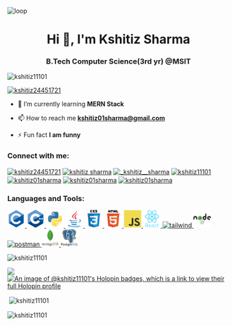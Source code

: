 ![loop](https://github.com/kshitiz11101/kshitiz11101/assets/110187324/7dcf3766-0a8e-4375-a14d-90783fa4ca2d)
<h1 align="center">Hi 👋, I'm Kshitiz Sharma</h1>
<h3 align="center">B.Tech Computer Science(3rd yr) @MSIT</h3>
<!-- <img align="right" alt="Coding width="200"                                 src="https://in.images.search.yahoo.com/images/view;_ylt=AwrKBPvII1BjgSQxZd69HAx.;_ylu=c2VjA3NyBHNsawNpbWcEb2lkAzMyNDljMWZiNWJlMmFkNWI1YjdhZDFkNmY4MzYyMjI1BGdwb3MDMjkEaXQDYmluZw--?back=https%3A%2F%2Fin.images.search.yahoo.com%2Fsearch%2Fimages%3Fp%3Danimated%2Bcoding%2Bimage%26type%3DE211IN826G0%26fr%3Dmcafee%26fr2%3Dpiv-web%26tab%3Dorganic%26ri%3D29&w=800&h=600&imgurl=www.iihglobal.com%2Fwp-content%2Fuploads%2F2019%2F02%2Fdcsad.gif&rurl=https%3A%2F%2Fwww.iihglobal.com%2Fblog%2Fpython-developer-should-know%2F&size=213.0KB&p=animated+coding+image&oid=3249c1fb5be2ad5b5b7ad1d6f8362225&fr2=piv-web&fr=mcafee&tt=Seven+Things+You+Should+Know+About+Python+Developer&b=0&ni=21&no=29&ts=&tab=organic&sigr=BXvml5K.nfdl&sigb=eOLBF7mbMDfR&sigi=fQ0FBDZBTt3p&sigt=PHt3Z9uGdrx.&.crumb=Tdw/h2H6IUS&fr=mcafee&fr2=piv-web&type=E211IN826G0" -->

<p align="left"> <img src="https://komarev.com/ghpvc/?username=kshitiz11101&label=Profile%20views&color=0e75b6&style=flat" alt="kshitiz11101" /> </p>

<p align="left"> <a href="https://twitter.com/kshitiz24451721" target="blank"><img src="https://img.shields.io/twitter/follow/kshitiz24451721?logo=twitter&style=for-the-badge" alt="kshitiz24451721" /></a> </p>

- 🌱 I’m currently learning **MERN Stack**

- 📫 How to reach me **kshitiz01sharma@gmail.com**

- ⚡ Fun fact **I am funny**

<h3 align="left">Connect with me:</h3>
<p align="left">
<a href="https://twitter.com/kshitiz24451721" target="blank"><img align="center" src="https://raw.githubusercontent.com/rahuldkjain/github-profile-readme-generator/master/src/images/icons/Social/twitter.svg" alt="kshitiz24451721" height="30" width="40" /></a>
<a href="https://www.linkedin.com/in/kshitiz-sharma11101/" target="blank"><img align="center" src="https://raw.githubusercontent.com/rahuldkjain/github-profile-readme-generator/master/src/images/icons/Social/linked-in-alt.svg" alt="kshitiz sharma" height="30" width="40" /></a>
<a href="https://instagram.com/_kshitiz__sharma" target="blank"><img align="center" src="https://raw.githubusercontent.com/rahuldkjain/github-profile-readme-generator/master/src/images/icons/Social/instagram.svg" alt="_kshitiz__sharma" height="30" width="40" /></a>
<a href="https://www.codechef.com/users/kshitiz11101" target="blank"><img align="center" src="https://cdn.jsdelivr.net/npm/simple-icons@3.1.0/icons/codechef.svg" alt="kshitiz11101" height="30" width="40" /></a>
<a href="https://www.hackerrank.com/kshitiz01sharma" target="blank"><img align="center" src="https://raw.githubusercontent.com/rahuldkjain/github-profile-readme-generator/master/src/images/icons/Social/hackerrank.svg" alt="kshitiz01sharma" height="30" width="40" /></a>
<a href="https://auth.geeksforgeeks.org/user/kshitiz01sharma" target="blank"><img align="center" src="https://raw.githubusercontent.com/rahuldkjain/github-profile-readme-generator/master/src/images/icons/Social/geeks-for-geeks.svg" alt="kshitiz01sharma" height="30" width="40" /></a>
<a href="https://leetcode.com/Kshitiz-Sharma/" target="blank"><img align="center" src="https://user-images.githubusercontent.com/96040322/220935902-257b5736-d4f8-4d08-a487-03de52e3eff8.png" alt="kshitiz01sharma" height="30" width="40"/></a>

</p>

<h3 align="left">Languages and Tools:</h3>
<p align="left"> <a href="https://www.cprogramming.com/" target="_blank" rel="noreferrer"> <img src="https://raw.githubusercontent.com/devicons/devicon/master/icons/c/c-original.svg" alt="c" width="40" height="40"/> </a> <a href="https://www.w3schools.com/cpp/" target="_blank" rel="noreferrer"> <img src="https://raw.githubusercontent.com/devicons/devicon/master/icons/cplusplus/cplusplus-original.svg" alt="cplusplus" width="40" height="40"/> </a> 
  <a href="https://www.python.org" target="_blank" rel="noreferrer"> <img src="https://raw.githubusercontent.com/devicons/devicon/master/icons/python/python-original.svg" alt="python" width="40" height="40"/> </a> 
<a href="https://www.java.com" target="_blank" rel="noreferrer"> <img src="https://raw.githubusercontent.com/devicons/devicon/master/icons/java/java-original.svg" alt="java" width="40" height="40"/> </a>   
  <a href="https://www.w3schools.com/css/" target="_blank" rel="noreferrer"> <img src="https://raw.githubusercontent.com/devicons/devicon/master/icons/css3/css3-original-wordmark.svg" alt="css3" width="40" height="40"/> </a> <a href="https://www.w3.org/html/" target="_blank" rel="noreferrer"> <img src="https://raw.githubusercontent.com/devicons/devicon/master/icons/html5/html5-original-wordmark.svg" alt="html5" width="40" height="40"/> </a> 
<a href="https://developer.mozilla.org/en-US/docs/Web/JavaScript" target="_blank" rel="noreferrer"> <img src="https://raw.githubusercontent.com/devicons/devicon/master/icons/javascript/javascript-original.svg" alt="javascript" width="40" height="40"/> </a> <a href="https://reactjs.org/" target="_blank" rel="noreferrer"> <img src="https://raw.githubusercontent.com/devicons/devicon/master/icons/react/react-original-wordmark.svg" alt="react" width="40" height="40"/> </a> 
<a href="https://tailwindcss.com/" target="_blank" rel="noreferrer"> <img src="https://www.vectorlogo.zone/logos/tailwindcss/tailwindcss-icon.svg" alt="tailwind" width="40" height="40"/> </a> 
  <a href="https://nodejs.org" target="_blank" rel="noreferrer"> <img src="https://raw.githubusercontent.com/devicons/devicon/master/icons/nodejs/nodejs-original-wordmark.svg" alt="nodejs" width="40" height="40"/> </a> 
<a href="https://postman.com" target="_blank" rel="noreferrer"> <img src="https://www.vectorlogo.zone/logos/getpostman/getpostman-icon.svg" alt="postman" width="40" height="40"/> </a> 
<a href="https://www.mongodb.com/" target="_blank" rel="noreferrer"> <img src="https://raw.githubusercontent.com/devicons/devicon/master/icons/mongodb/mongodb-original-wordmark.svg" alt="mongodb" width="40" height="40"/> </a>   
<a href="https://www.postgresql.org" target="_blank" rel="noreferrer"> <img src="https://raw.githubusercontent.com/devicons/devicon/master/icons/postgresql/postgresql-original-wordmark.svg" alt="postgresql" width="40" height="40"/> </a> 
</p>

<p><img align="left" src="https://github-readme-stats.vercel.app/api/top-langs?username=kshitiz11101&show_icons=true&locale=en&layout=compact" alt="kshitiz11101" /></p>
<br/>
<!-- ## 🏆 GitHub Trophies -->
<p>
  <img align="left" src="https://github-profile-trophy.vercel.app/?username=kshitiz11101&theme=algolia&no-frame=false&no-bg=false&margin-w=4"/>
</p>
<!-- (https://github-profile-trophy.vercel.app/?username=kshitiz11101&theme=algolia&no-frame=false&no-bg=false&margin-w=4) -->

[![An image of @kshitiz11101's Holopin badges, which is a link to view their full Holopin profile](https://holopin.me/kshitiz11101)](https://holopin.io/@kshitiz11101)
<p>&nbsp;<img align="center" src="https://github-readme-stats.vercel.app/api?username=kshitiz11101&show_icons=true&locale=en" alt="kshitiz11101" /></p>

<p><img align="center" src="https://github-readme-streak-stats.herokuapp.com/?user=kshitiz11101&" alt="kshitiz11101" /></p>
